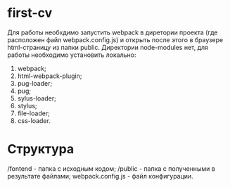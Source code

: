 # first-cv
Для работы необхдимо запустить webpack в диретории проекта (где расположен файл webpack.config.js) и открыть после этого в браузере html-страницу из папки public. 
Директории node-modules нет, для работы необходимо установить локально:
1. webpack;
2. html-webpack-plugin;
3. pug-loader;
4. pug;
5. sylus-loader;
6. stylus;
7. file-loader;
8. css-loader.

# Структура
/fontend - папка с исходным кодом;
/public - папка с полученными в результате файлами;
webpack.config.js - файл конфигурации.
